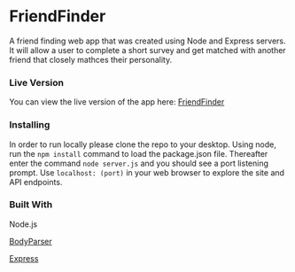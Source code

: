 # FriendFinder

A friend finding web app that was created using Node and Express servers. It will allow a user to complete a short survey and get matched with another friend that closely mathces their personality. 

### Live Version

You can view the live version of the app here:
[FriendFinder](https://still-citadel-64255.herokuapp.com/)

### Installing
In order to run locally please clone the repo to your desktop. Using node, run the `npm install` command to load the package.json file. Thereafter enter the command `node server.js` and you should see a port listening prompt. Use `localhost: (port)` in your web browser to explore the site and API endpoints. 

### Built With
Node.js

[BodyParser](https://www.npmjs.com/package/inquirer)

[Express](https://www.npmjs.com/package/express)




